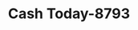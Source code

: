 ---
f_zip-code: 53913
f_state-code: WI
title: Cash Today-8793
f_phone: 608-356-1222
f_city-only: Baraboo
f_address: 830 Us Highway 12 Baraboo
f_location-unique-id: '8793'
slug: cash-today-8793
updated-on: '2024-05-30T13:46:58.046Z'
created-on: '2024-05-30T13:36:59.803Z'
published-on: '2024-05-30T13:54:32.469Z'
f_city-state: cms/city/baraboo-wi.md
f_company: cms/company/cash-today.md
f_state: cms/state/wisconsin.md
layout: '[payday-loan].html'
tags: payday-loan
---